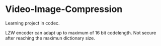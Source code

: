 # Video-Image-Compression
Learning project in codec.

LZW encoder can adapt up to maximum of 16 bit codelength. Not secure after reaching the maximun dictionary size.
